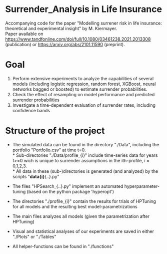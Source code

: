 # Surrender_Analysis in Life Insurance
Accompanying code for the paper "Modelling surrener risk in life insurance: theoretical and experimental insight" by M. Kiermayer. <br/>
Paper available on https://www.tandfonline.com/doi/full/10.1080/03461238.2021.2013308 (publication) or https://arxiv.org/abs/2101.11590 (preprint). <br/>

# Goal
1) Perform extensive experiments to analyze the capabilities of several models (including logistic regression, random forest, XGBoost, neural networks bagged or boosted) to estimate surrender probabilities.  <br/>
2) Check the effect of resampling on model performance and predicted surrender probabilities <br/>
3) Investigate a time-dependent evaluation of surrender rates, including confidence bands <br/>

# Structure of the project

- The simulated data can be found in the directory "./Data", including the portfolio "Portfolio.csv" at time t=0. <br/>
        * Sub-directories "./Data/profile_{i}" include time-series data for years t>=0 wich is unique to surrender assumptions in the ith-profile, i = 0,1,2,3. <br/>
        * All data in these (sub-)directories is generated (and analyzed) by the scripts "__data{i}__{..}.py" <br/>
 
- The files "HPSearch_{..}.py" implement an automated hyperparameter-tuning (based on the python package 'hyperopt') <br/>

- The directories "./profile_{i}" contain the results for trials of HPTuning for all models and the resulting best model-parametrizations <br/>

- The main files analyzes all models (given the parametrization after HPTuning)

- Visual and statistical analyses of our experiments are saved in either "./Plots" or "./Tables"

- All helper-functions can be found in "./functions"

